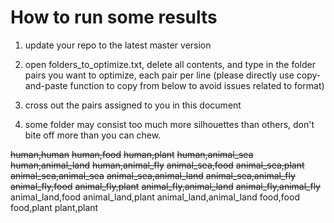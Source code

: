 # How to run some results

1. update your repo to the latest master version

2. open folders_to_optimize.txt, delete all contents, and type in the folder pairs you want to optimize, each pair per line
(please directly use copy-and-paste function to copy from below to avoid issues related to format)

3. cross out the pairs assigned to you in this document

4. some folder may consist too much more silhouettes than others, don't bite off more than you can chew.

~~human,human~~
~~human,food~~
~~human,plant~~
~~human,animal_sea~~
~~human,animal_land~~
~~human,animal_fly~~
~~animal_sea,food~~
~~animal_sea,plant~~
~~animal_sea,animal_sea~~
~~animal_sea,animal_land~~
~~animal_sea,animal_fly~~
~~animal_fly,food~~
~~animal_fly,plant~~
~~animal_fly,animal_land~~
~~animal_fly,animal_fly~~
animal_land,food
animal_land,plant
animal_land,animal_land
food,food
food,plant
plant,plant